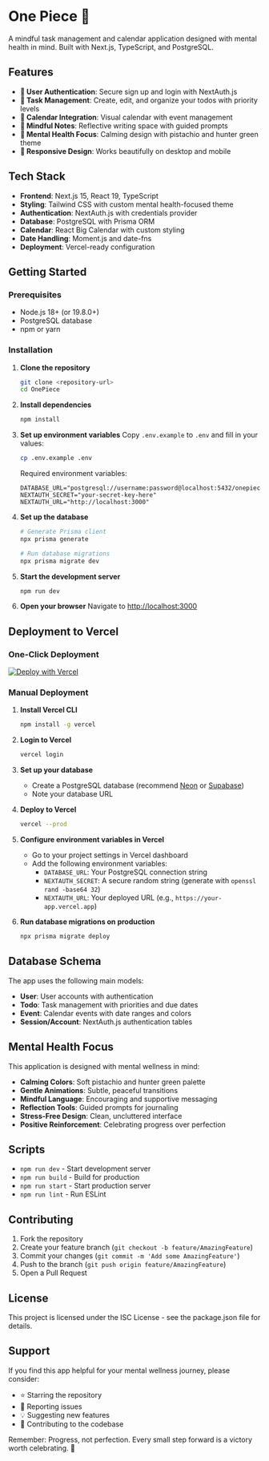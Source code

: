 # One Piece 🌱

A mindful task management and calendar application designed with mental health in mind. Built with Next.js, TypeScript, and PostgreSQL.

## Features

- **🔐 User Authentication**: Secure sign up and login with NextAuth.js
- **📝 Task Management**: Create, edit, and organize your todos with priority levels
- **📅 Calendar Integration**: Visual calendar with event management
- **📖 Mindful Notes**: Reflective writing space with guided prompts
- **🌿 Mental Health Focus**: Calming design with pistachio and hunter green theme
- **📱 Responsive Design**: Works beautifully on desktop and mobile

## Tech Stack

- **Frontend**: Next.js 15, React 19, TypeScript
- **Styling**: Tailwind CSS with custom mental health-focused theme
- **Authentication**: NextAuth.js with credentials provider
- **Database**: PostgreSQL with Prisma ORM
- **Calendar**: React Big Calendar with custom styling
- **Date Handling**: Moment.js and date-fns
- **Deployment**: Vercel-ready configuration

## Getting Started

### Prerequisites

- Node.js 18+ (or 19.8.0+)
- PostgreSQL database
- npm or yarn

### Installation

1. **Clone the repository**
   ```bash
   git clone <repository-url>
   cd OnePiece
   ```

2. **Install dependencies**
   ```bash
   npm install
   ```

3. **Set up environment variables**
   Copy `.env.example` to `.env` and fill in your values:
   ```bash
   cp .env.example .env
   ```
   
   Required environment variables:
   ```
   DATABASE_URL="postgresql://username:password@localhost:5432/onepiece"
   NEXTAUTH_SECRET="your-secret-key-here"
   NEXTAUTH_URL="http://localhost:3000"
   ```

4. **Set up the database**
   ```bash
   # Generate Prisma client
   npx prisma generate
   
   # Run database migrations
   npx prisma migrate dev
   ```

5. **Start the development server**
   ```bash
   npm run dev
   ```

6. **Open your browser**
   Navigate to [http://localhost:3000](http://localhost:3000)

## Deployment to Vercel

### One-Click Deployment

[![Deploy with Vercel](https://vercel.com/button)](https://vercel.com/new)

### Manual Deployment

1. **Install Vercel CLI**
   ```bash
   npm install -g vercel
   ```

2. **Login to Vercel**
   ```bash
   vercel login
   ```

3. **Set up your database**
   - Create a PostgreSQL database (recommend [Neon](https://neon.tech/) or [Supabase](https://supabase.com/))
   - Note your database URL

4. **Deploy to Vercel**
   ```bash
   vercel --prod
   ```

5. **Configure environment variables in Vercel**
   - Go to your project settings in Vercel dashboard
   - Add the following environment variables:
     - `DATABASE_URL`: Your PostgreSQL connection string
     - `NEXTAUTH_SECRET`: A secure random string (generate with `openssl rand -base64 32`)
     - `NEXTAUTH_URL`: Your deployed URL (e.g., `https://your-app.vercel.app`)

6. **Run database migrations on production**
   ```bash
   npx prisma migrate deploy
   ```

## Database Schema

The app uses the following main models:

- **User**: User accounts with authentication
- **Todo**: Task management with priorities and due dates
- **Event**: Calendar events with date ranges and colors
- **Session/Account**: NextAuth.js authentication tables

## Mental Health Focus

This application is designed with mental wellness in mind:

- **Calming Colors**: Soft pistachio and hunter green palette
- **Gentle Animations**: Subtle, peaceful transitions
- **Mindful Language**: Encouraging and supportive messaging
- **Reflection Tools**: Guided prompts for journaling
- **Stress-Free Design**: Clean, uncluttered interface
- **Positive Reinforcement**: Celebrating progress over perfection

## Scripts

- `npm run dev` - Start development server
- `npm run build` - Build for production
- `npm run start` - Start production server
- `npm run lint` - Run ESLint

## Contributing

1. Fork the repository
2. Create your feature branch (`git checkout -b feature/AmazingFeature`)
3. Commit your changes (`git commit -m 'Add some AmazingFeature'`)
4. Push to the branch (`git push origin feature/AmazingFeature`)
5. Open a Pull Request

## License

This project is licensed under the ISC License - see the package.json file for details.

## Support

If you find this app helpful for your mental wellness journey, please consider:
- ⭐ Starring the repository
- 🐛 Reporting issues
- 💡 Suggesting new features
- 🤝 Contributing to the codebase

Remember: Progress, not perfection. Every small step forward is a victory worth celebrating. 🌱